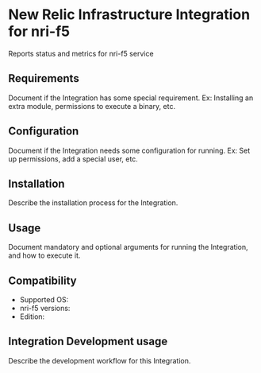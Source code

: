 # New Relic Infrastructure Integration for nri-f5

Reports status and metrics for nri-f5 service

## Requirements

Document if the Integration has some special requirement. Ex: Installing an
extra module, permissions to execute a binary, etc.

## Configuration

Document if the Integration needs some configuration for running. Ex: Set
up permissions, add a special user, etc.

## Installation

Describe the installation process for the Integration.

## Usage

Document mandatory and optional arguments for running the Integration, and how to execute it.

## Compatibility

* Supported OS:
* nri-f5 versions:
* Edition:

## Integration Development usage

Describe the development workflow for this Integration.
